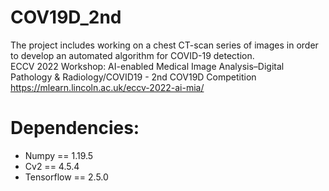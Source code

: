 # COV19D_2nd
The project includes working on a chest CT-scan series of images in order to develop an automated algorithm for COVID-19 detection. </BR>
ECCV 2022 Workshop: AI-enabled Medical Image Analysis–Digital Pathology & Radiology/COVID19 - 2nd COV19D Competition 
https://mlearn.lincoln.ac.uk/eccv-2022-ai-mia/

# Dependencies:
- Numpy == 1.19.5
- Cv2 == 4.5.4
- Tensorflow == 2.5.0
